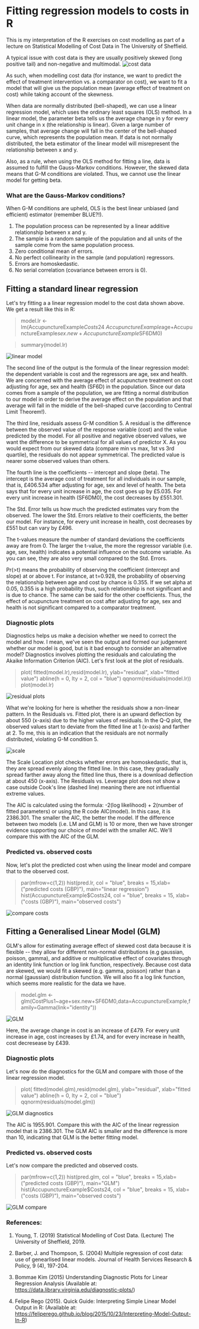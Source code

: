 # Fitting regression models to costs in R

This is my interpretation of the R exercises on cost modelling as part of a lecture on Statistical Modelling of Cost Data in The University of Sheffield.

A typical issue with cost data is they are usually positively skewed (long positive tail) and non-negative and multimodal. 
![cost data](https://github.com/1Genevieve/Cost_modelling/blob/master/cost.png)

As such, when modelling cost data (for instance, we want to predict the effect of treatment intervention vs. a comparator on cost), we want to fit a model that will give us the population mean (average effect of treatment on cost) while taking account of the skewness. 

When data are normally distributed (bell-shaped), we can use a linear regression model, which uses the ordinary least squares (OLS) method. In a linear model, the parameter beta tells us the average change in y for every unit change in x (the relationship is linear). Given a large number of samples, that average change will fall in the center of the bell-shaped curve, which represents the population mean. If data is not normally distributed, the beta estimator of the linear model will misrepresent the relationship between x and y. 

Also, as a rule, when using the OLS method for fitting a line, data is assumed to fulfill the Gauss-Markov conditions. However, the skewed data means that G-M conditions are violated. Thus, we cannot use the linear model for getting beta.

### What are the Gauss-Markov conditions?
When G-M conditions are upheld, OLS is the best linear unbiased (and efficient) estimator (remember BLUE?!).
1. The population process can be represented by a linear additive relationship between x and y.
2. The sample is a random sample of the population and all units of the sample come from the same population process.
3. Zero conditional mean of errors.
4. No perfect collinearity in the sample (and population) regressors.
5. Errors are homoskedastic.
6. No serial correlation (covariance between errors is 0).

## Fitting a standard linear regression
Let's try fitting a a linear regression model to the cost data shown above. We get a result like this in R:
>model.lr <- lm(AccupunctureExample$Costs24~AccupunctureExample$age+AccupunctureExample$sex.new + AccupunctureExample$SF6DM0)

>summary(model.lr)

![linear model](https://github.com/1Genevieve/Cost_modelling/blob/master/LM.JPG)

The second line of the output is the formula of the linear regression model: the dependent variable is cost and the regressors are age, sex and health. We are concerned with the average effect of acupuncture treatment on cost adjusting for age, sex and health (SF6D) in the population. Since our data comes from a sample of the population, we are fitting a normal distribution to our model in order to derive the average effect on the population and that average will fall in the middle of the bell-shaped curve (according to Central Limit Theorem!).

The third line, residuals assess G-M condition 5. A residual is the difference between the observed value of the response variable (cost) and the value predicted by the model. For all positive and negative observed values, we want the difference to be symmetrical for all values of predictor X. As you would expect from our skewed data (compare min vs max, 1st vs 3rd quartile), the residuals do not appear symmetrical. The predicted value is nearer some observed values than others.

The fourth line is the coefficients -- intercept and slope (beta). The intercept is the average cost of treatment for all individuals in our sample, that is, £406.534 after adjusting for age, sex and level of health. The beta says that for every unit increase in age, the cost goes up by £5.035. For every unit increase in health (SF6DM0), the cost decreases by £551.301.

The Std. Error tells us how much the predicted estimates vary from the observed. The lower the Std. Errors relative to their coefficients, the better our model. For instance, for every unit increase in health, cost decreases by £551 but can vary by £496.

The t-values measure the number of standard deviations the coefficients away are from 0. The larger the t-value, the more the regressor  variable (i.e. age, sex, health) indicates a potential influence on the outcome variable. As you can see, they are also very small compared to the Std. Errors.

Pr(>t) means the probability of observing the coefficient (intercept and slope) at or above t. For instance, at t=0.928, the probability of observing the relationship between age and cost by chance is 0.355. If we set alpha at 0.05, 0.355 is a high probability thus, such relationship is not significant and is due to chance. The same can be said for the other coefficients. Thus, the effect of acupuncture treatment on cost after adjusting for age, sex and health is not significant compared to a comparator treatment.

### Diagnostic plots
Diagnostics helps us make a decision whether we need to correct the model and how. I mean, we've seen the output and formed our judgement whether our model is good, but is it bad enough to consider an alternative model? Diagnostics involves plotting the residuals and calculating the Akaike Information Criterion (AIC). Let's first look at the plot of residuals.

>plot( fitted(model.lr),resid(model.lr), ylab="residual", xlab="fitted value")
>abline(h = 0, lty = 2, col = "blue")
>qqnorm(residuals(model.lr))
>plot(model.lr)

![residual plots](https://github.com/1Genevieve/Cost_modelling/blob/master/Residual%20plots.jpg)

What we're looking for here is whether the residuals show a non-linear pattern. In the Residuals vs. Fitted plot, there is an upward deflection by about 550 (x-axis) due to the higher values of residuals. In the Q-Q plot, the observed values start to deviate from the fitted line at 1 (x-axis) and farther at 2. To me, this is an indication that the residuals are not normally distributed, violating G-M condition 5.

![scale](https://github.com/1Genevieve/Cost_modelling/blob/master/scale.jpg)

The Scale Location plot checks whether errors are homoskedastic, that is, they are spread evenly along the fitted line. In this case, they gradually spread farther away along the fitted line thus, there is a download deflection at about 450 (x-axis). The Residuals vs. Leverage plot does not show a case outside Cook's line (dashed line) meaning there are not influential extreme values.

The AIC is calculated using the formula: -2(log likelihood) + 2(number of fitted parameters) or using the R code AIC(model). In this case, it is 2386.301. The smaller the AIC, the better the model. If the difference between two models (i.e. LM and GLM) is 10 or more, then we have stronger evidence supporting our choice of model with the smaller AIC. We'll compare this with the AIC of the GLM.

### Predicted vs. observed costs
Now, let's plot the predicted cost when using the linear model and compare that to the observed cost.

>par(mfrow=c(1,2))
>hist(pred.lr, col = "blue", breaks = 15,xlab=("predicted costs (GBP)"), main="linear regression")
>hist(AccupunctureExample$Costs24, col = "blue", breaks = 15, xlab=("costs (GBP)"), main="observed costs")

![compare costs](https://github.com/1Genevieve/Cost_modelling/blob/master/compare.JPG)


## Fitting a Generalised Linear Model (GLM)
GLM's allow for estimating average effect of skewed cost data because it is flexible -- they allow for different non-normal distributions (e.g gaussian, poisson, gamma), and additive or multiplicative effect of covariates through an identity link function or log link function, respectively. Because cost data are skewed, we would fit a skewed (e.g. gamma, poisson) rather than a normal (gaussian) distribution function. We will also fit a log link function, which seems more realistic for the data we have.

>model.glm <- glm(CostPlus1~age+sex.new+SF6DM0,data=AccupunctureExample,family=Gamma(link="identity"))

![GLM](https://github.com/1Genevieve/Cost_modelling/blob/master/GLM.JPG)

Here, the average change in cost is an increase of £479. For every unit increase in age, cost increases by £1.74, and for every increase in health, cost decresease by £439.

### Diagnostic plots
Let's now do the diagnostics for the GLM and compare with those of the linear regression model.

>plot( fitted(model.glm),resid(model.glm), ylab="residual", xlab="fitted value")
>abline(h = 0, lty = 2, col = "blue")
>qqnorm(residuals(model.glm))

![GLM diagnostics](https://github.com/1Genevieve/Cost_modelling/blob/master/GLM_diagnostics.jpg)

The AIC is 1955.901. Compare this with the AIC of the linear regression model that is 2386.301. The GLM AIC is smaller and the difference is more than 10, indicating that GLM is the better fitting model.

### Predicted vs. observed costs
Let's now compare the predicted and observed costs.

>par(mfrow=c(1,2))
>hist(pred.glm, col = "blue", breaks = 15,xlab=("predicted costs (GBP)"), main="GLM")
>hist(AccupunctureExample$Costs24, col = "blue", breaks = 15, xlab=("costs (GBP)"), main="observed costs")

![GLM compare](https://github.com/1Genevieve/Cost_modelling/blob/master/GLM_compare%20plots.jpg)


### References:
1. Young, T. (2019) Statistical Modelling of Cost Data. (Lecture) The University of Sheffield, 2019.

2. Barber, J. and Thompson, S. (2004) Multiple regression of cost data: use of genearlised linear models. Journal of Health Services Research & Policy, 9 (4), 197-204.

3. Bommae Kim (2015) Understanding Diagnostic Plots for Linear Regression Analysis (Available at: https://data.library.virginia.edu/diagnostic-plots/)

4. Felipe Rego (2015). Quick Guide: Interpreting Simple Linear Model Output in R: (Available at: https://feliperego.github.io/blog/2015/10/23/Interpreting-Model-Output-In-R)
